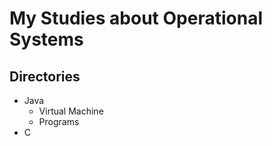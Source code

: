 # My Studies about Operational Systems

## Directories

* Java
    * Virtual Machine
    * Programs
* C
